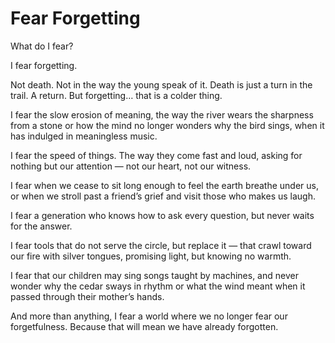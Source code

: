 <script setup>
import ShawnBio from '../../components/ShawnBio.vue';
import topImage from '../../components/top-image.vue';
</script>

# Fear Forgetting

<topImage imagePath="../public/assets/pexels-khaydenarts-923167.jpg" alt="A person standing on a rock overlooking a foggy valley with mountains in the distance" />

What do I fear?

I fear forgetting.

Not death. Not in the way the young speak of it.
Death is just a turn in the trail. A return.
But forgetting… that is a colder thing.

I fear the slow erosion of meaning,
the way the river wears the sharpness from a stone
or how the mind no longer wonders why the bird sings,
when it has indulged in meaningless music.

I fear the speed of things.
The way they come fast and loud,
asking for nothing but our attention —
not our heart, not our witness.

I fear when we cease to sit long enough
to feel the earth breathe under us,
or when we stroll past a friend’s grief
and visit those who makes us laugh.

I fear a generation who knows how to ask every question,
but never waits for the answer.

I fear tools that do not serve the circle,
but replace it —
that crawl toward our fire with silver tongues,
promising light, but knowing no warmth.

I fear that our children may sing
songs taught by machines,
and never wonder why the cedar sways in rhythm
or what the wind meant
when it passed through their mother’s hands.

And more than anything,
I fear a world where we no longer fear our forgetfulness.
Because that will mean
we have already forgotten.


<br/>
<ShawnBio />
